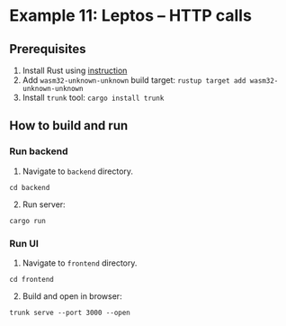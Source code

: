 # Example 11: Leptos – HTTP calls

## Prerequisites

1) Install Rust using [instruction](https://www.rust-lang.org/tools/install)
2) Add `wasm32-unknown-unknown` build target: `rustup target add wasm32-unknown-unknown`
3) Install `trunk` tool: `cargo install trunk`

## How to build and run

### Run backend

1) Navigate to `backend` directory.

```shell
cd backend
```

2) Run server:

```shell
cargo run
```


### Run UI

1) Navigate to `frontend` directory.

```shell
cd frontend
```

2) Build and open in browser:

```shell
trunk serve --port 3000 --open
```

